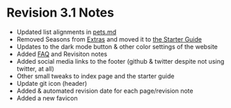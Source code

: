 # Revision 3.1 Notes
- Updated list alignments in [pets.md](../pets.md)
- Removed Seasons from [Extras](../extras.md) and moved it to [the Starter Guide](../guide.md)
- Updates to the dark mode button & other color settings of the website
- Added [FAQ](../faq.md) and Revisiton notes
- Added social media links to the footer (github & twitter despite not using twitter, at all)
- Other small tweaks to index page and the starter guide
- Update git icon (header)
- Added & automated revision date for each page/revision note
- Added a new favicon
